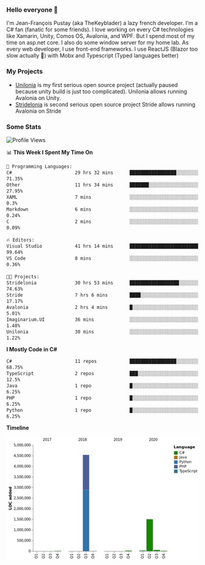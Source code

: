### Hello everyone 👋

I'm Jean-François Pustay (aka TheKeyblader) a lazy french developer. I'm a C# fan (fanatic for some friends). I love working on every C# technologies like Xamarin, Unity, Comos OS, Avalonia, and WPF.  But I spend most of my time on asp.net core. I also do some window server for my home lab. As every web developer, I use front-end frameworks. I use ReactJS (Blazor too slow actually 🙂) with Mobx and Typescript (Typed languages better)

### My Projects

* [Unilonia](https://github.com/TheKeyblader/Unilonia) is my first serious open source project (actually paused because unity build is just too complicated).
  Unilonia allows running Avalonia on Unity.
* [Stridelonia](https://github.com/TheKeyblader/Stridelonia) is second serious open source project
  Stride allows running Avalonia on Stride
  
### Some Stats

<!--START_SECTION:waka-->
![Profile Views](http://img.shields.io/badge/Profile%20Views-44-blue)

📊 **This Week I Spent My Time On** 

```text
💬 Programming Languages: 
C#                       29 hrs 32 mins      █████████████████░░░░░░░░   71.35% 
Other                    11 hrs 34 mins      ███████░░░░░░░░░░░░░░░░░░   27.95% 
XAML                     7 mins              ░░░░░░░░░░░░░░░░░░░░░░░░░   0.3% 
Markdown                 6 mins              ░░░░░░░░░░░░░░░░░░░░░░░░░   0.24% 
C                        2 mins              ░░░░░░░░░░░░░░░░░░░░░░░░░   0.09%

🔥 Editors: 
Visual Studio            41 hrs 14 mins      █████████████████████████   99.64% 
VS Code                  8 mins              ░░░░░░░░░░░░░░░░░░░░░░░░░   0.36%

🐱‍💻 Projects: 
Stridelonia              30 hrs 53 mins      ██████████████████░░░░░░░   74.63% 
Stride                   7 hrs 6 mins        ████░░░░░░░░░░░░░░░░░░░░░   17.17% 
Avalonia                 2 hrs 4 mins        █░░░░░░░░░░░░░░░░░░░░░░░░   5.01% 
Imaginarium.UI           36 mins             ░░░░░░░░░░░░░░░░░░░░░░░░░   1.48% 
Unilonia                 30 mins             ░░░░░░░░░░░░░░░░░░░░░░░░░   1.22%

```

**I Mostly Code in C#** 

```text
C#                       11 repos            █████████████████░░░░░░░░   68.75% 
TypeScript               2 repos             ███░░░░░░░░░░░░░░░░░░░░░░   12.5% 
Java                     1 repo              █░░░░░░░░░░░░░░░░░░░░░░░░   6.25% 
PHP                      1 repo              █░░░░░░░░░░░░░░░░░░░░░░░░   6.25% 
Python                   1 repo              █░░░░░░░░░░░░░░░░░░░░░░░░   6.25%

```


**Timeline**

![Chart not found](https://raw.githubusercontent.com/TheKeyblader/TheKeyblader/master/charts/bar_graph.png) 


<!--END_SECTION:waka-->

<!--
**TheKeyblader/TheKeyblader** is a ✨ _special_ ✨ repository because its `README.md` (this file) appears on your GitHub profile.

Here are some ideas to get you started:

- 🔭 I’m currently working on ...
- 🌱 I’m currently learning ...
- 👯 I’m looking to collaborate on ...
- 🤔 I’m looking for help with ...
- 💬 Ask me about ...
- 📫 How to reach me: ...
- 😄 Pronouns: ...
- ⚡ Fun fact: ...
-->
